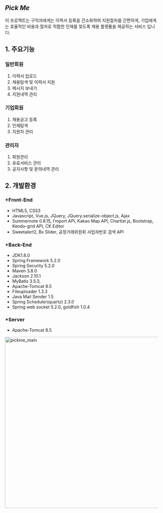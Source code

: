 ## _Pick Me_

 이 프로젝트는 구직자에게는 이력서 등록을 간소화하여 지원절차를 간편하게, 기업에게는 효율적인 비용과 절차로 적합한 인재를 찾도록 채용 플랫폼을 제공하는 서비스 입니다.

 ## 1. 주요기능
 ### 일반회원
 1. 이력서 업로드
 2. 채용탐색 및 이력서 지원
 3. 메시지 보내기
 4. 지원내역 관리

 ### 기업회원
 1. 채용공고 등록
 2. 인재탐색
 3. 지원자 관리

 ### 관리자
 1. 회원관리
 2. 유료서비스 관리
 3. 공지사항 및 문의내역 관리

## 2. 개발환경
### +Front-End
* HTML5, CSS3
* Javascript, Vue.js, JQuery, JQuery.serialize-object.js, Ajax
* Summernote 0.8.15, I’mport API, Kakao Map API, Chartist.js, Bootstrap, Kendo-grid API, CK Editor
* Sweetalert2, Bx Slider, 공정거래위원회 사업자번호 검색 API

### +Back-End
* JDK1.8.0
* Spring Framework 5.2.0
* Spring Security 5.2.0
* Maven 3.8.0
* Jackson 2.10.1
* MyBatis 3.5.3,
* Apache-Tomcat 8.5
* Fileuploader 1.3.3
* Java Mail Sender 1.5
* Spring Scheduler(quartz) 2.3.0
* Spring web socket 5.2.0, goldfish 1.0.4

### +Server
* Apache-Tomcat 8.5

<img width="563" alt="pickme_main" src="https://user-images.githubusercontent.com/55383234/89700552-f9905280-d969-11ea-8ced-84173684e04d.png">

